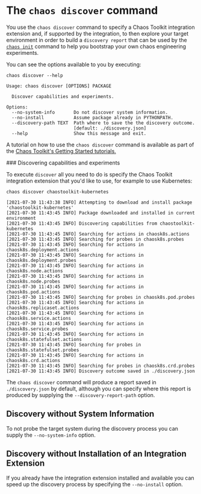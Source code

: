 # The `chaos discover` command

You use the `chaos discover` command to specify a Chaos Toolkit integration extension and,
if supported by the integration, to then explore your target environment in order 
to build a `discovery report` that can be used by the [`chaos init`](init.md) command to help 
you bootstrap your own chaos engineering experiments.

You can see the options available to you by executing:

```
chaos discover --help
```
```
Usage: chaos discover [OPTIONS] PACKAGE

  Discover capabilities and experiments.

Options:
  --no-system-info       Do not discover system information.
  --no-install           Assume package already in PYTHONPATH.
  --discovery-path TEXT  Path where to save the the discovery outcome.
                         [default: ./discovery.json]
  --help                 Show this message and exit.
```

A tutorial on how to use the `chaos discover` command is available as part of the 
[Chaos Toolkit's Getting Started tutorials.](https://www.katacoda.com/chaostoolkit/courses/01-chaostoolkit-getting-started)

### Discovering capabilities and experiments 

To execute `discover` all you need to do is specify the Chaos Toolkit integration
extension that you'd like to use, for example to use Kubernetes:

```
chaos discover chaostoolkit-kubernetes
```
```
[2021-07-30 11:43:38 INFO] Attempting to download and install package 'chaostoolkit-kubernetes'
[2021-07-30 11:43:45 INFO] Package downloaded and installed in current environment
[2021-07-30 11:43:45 INFO] Discovering capabilities from chaostoolkit-kubernetes
[2021-07-30 11:43:45 INFO] Searching for actions in chaosk8s.actions
[2021-07-30 11:43:45 INFO] Searching for probes in chaosk8s.probes
[2021-07-30 11:43:45 INFO] Searching for actions in chaosk8s.deployment.actions
[2021-07-30 11:43:45 INFO] Searching for actions in chaosk8s.deployment.probes
[2021-07-30 11:43:45 INFO] Searching for actions in chaosk8s.node.actions
[2021-07-30 11:43:45 INFO] Searching for actions in chaosk8s.node.probes
[2021-07-30 11:43:45 INFO] Searching for actions in chaosk8s.pod.actions
[2021-07-30 11:43:45 INFO] Searching for probes in chaosk8s.pod.probes
[2021-07-30 11:43:45 INFO] Searching for actions in chaosk8s.replicaset.actions
[2021-07-30 11:43:45 INFO] Searching for actions in chaosk8s.service.actions
[2021-07-30 11:43:45 INFO] Searching for actions in chaosk8s.service.probes
[2021-07-30 11:43:45 INFO] Searching for actions in chaosk8s.statefulset.actions
[2021-07-30 11:43:45 INFO] Searching for probes in chaosk8s.statefulset.probes
[2021-07-30 11:43:45 INFO] Searching for actions in chaosk8s.crd.actions
[2021-07-30 11:43:45 INFO] Searching for probes in chaosk8s.crd.probes
[2021-07-30 11:43:45 INFO] Discovery outcome saved in ./discovery.json
```

The `chaos discover` command will produce a report saved in `./discovery.json` by default, 
although you can specify where this report is produced by supplying the 
`--discovery-report-path` option.

## Discovery without System Information

To not probe the target system during the discovery process you can supply the 
`--no-system-info` option.

## Discovery without Installation of an Integration Extension

If you already have the integration extension installed and available you can 
speed up the discovery process by specifying the `--no-install` option.
